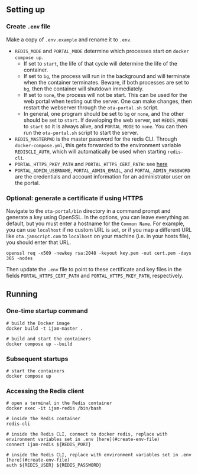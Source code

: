 ## Setting up
### Create `.env` file
Make a copy of `.env.example` and rename it to `.env`.

* `REDIS_MODE` and `PORTAL_MODE` determine which processes start on `docker compose up`.
    * If set to `start`, the life of that cycle will determine the life of the container.
    * If set to `bg`, the process will run in the background and will terminate when the container terminates. Beware, if both processes are set to `bg`, then the container will shutdown immediately.
    * If set to `none`, the process will not be start. This can be used for the web portal when testing out the server. One can make changes, then restart the webserver through the `ota-portal.sh` script.
    * In general, one program should be set to `bg` or `none`, and the other should be set to `start`. If developing the web server, set `REDIS_MODE` to `start` so it is always alive, and `PORTAL_MODE` to `none`. You can then run the `ota-portal.sh` script to start the server.
* `REDIS_MASTERPWD` is the master password for the redis CLI. Through `docker-compose.yml`, this gets forwarded to the environment variable `REDISCLI_AUTH`, which will automatically be used when starting `redis-cli`.
* `PORTAL_HTTPS_PKEY_PATH` and `PORTAL_HTTPS_CERT_PATH`: see [here](#optional-generate-a-certificate-if-using-https)
* `PORTAL_ADMIN_USERNAME`, `PORTAL_ADMIN_EMAIL`, and `PORTAL_ADMIN_PASSWORD` are the credentials and account information for an administrator user on the portal.

### Optional: generate a certificate if using HTTPS
Navigate to the `ota-portal/bin` directory in a command prompt and generate a key using OpenSSL. In the options, you can leave everything as default, but you must enter a hostname for the `Common Name`. For example, you can use `localhost` if no custom URL is set, or if you map a different URL like `ota.jamscript.com` to `localhost` on your machine (i.e. in your hosts file), you should enter that URL.
```
openssl req -x509 -newkey rsa:2048 -keyout key.pem -out cert.pem -days 365 -nodes
```

Then update the `.env` file to point to these certificate and key files in the fields `PORTAL_HTTPS_CERT_PATH` and `PORTAL_HTTPS_PKEY_PATH`, respectively.

## Running
### One-time startup command
```
# build the Docker image
docker build -t ijam-master .

# build and start the containers
docker compose up --build
```
### Subsequent startups
```
# start the containers
docker compose up
```
### Accessing the Redis client
```
# open a terminal in the Redis container
docker exec -it ijam-redis /bin/bash

# inside the Redis container
redis-cli

# inside the Redis CLI, connect to docker redis, replace with environment variables set in .env [here](#create-env-file)
connect ijam-redis ${REDIS_PORT}

# inside the Redis CLI, replace with environment variables set in .env [here](#create-env-file)
auth ${REDIS_USER} ${REDIS_PASSWORD}
```
